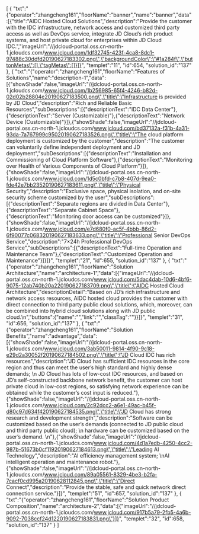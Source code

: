 [
	{
		"txt":"{\"operator\":\"zhangcheng161\",\"floorName\":\"banner\",\"name\":\"banner\",\"data\":[{\"title\":\"AIDC Hosted Cloud Solutions\",\"description\":\"Provide the customer with the IDC infrastructure, network access and customized third party access as well as DevOps service, integrate JD Cloud’s rich product systems, and host private cloud for enterprises within JD Cloud IDC.\",\"imageUrl\":\"//jdcloud-portal.oss.cn-north-1.jcloudcs.com/www.jcloud.com/1df32745-423f-4ca8-8dc1-97488c30ddfd20190627183302.png\",\"backgroundColor\":\"#1a284f\",\"buttonMetas\":[],\"tagMetas\":[]}]}",
		"templet":"11",
		"id":654,
		"solution_id":"137"
	},
	{
		"txt":"{\"operator\":\"zhangcheng161\",\"floorName\":\"Features of Solutions\",\"name\":\"description-1\",\"data\":[{\"showShade\":false,\"imageUrl\":\"//jdcloud-portal.oss.cn-north-1.jcloudcs.com/www.jcloud.com/1b256985-65f4-4246-b82d-02d02b28804e20190627183500.png\",\"title\":\"Infrastructure is provided by JD Cloud\",\"description\":\"Rich and Reliable Basic Resources\",\"subDescriptions\":[{\"descriptionText\":\"IDC Data Center\"},{\"descriptionText\":\"Server (Customizable)\"},{\"descriptionText\":\"Network Device (Customizable)\"}]},{\"showShade\":false,\"imageUrl\":\"//jdcloud-portal.oss.cn-north-1.jcloudcs.com/www.jcloud.com/bd37132a-f31b-4a31-93da-7a767999c95020190627183526.png\",\"title\":\"The cloud platform deployment is customized by the customer\",\"description\":\"The customer can voluntarily define independent deployment and JD deployment\",\"subDescriptions\":[{\"descriptionText\":\"Installation and Commissioning of Cloud Platform Software\"},{\"descriptionText\":\"Monitoring over Health of Various Components of Cloud Platform\"}]},{\"showShade\":false,\"imageUrl\":\"//jdcloud-portal.oss.cn-north-1.jcloudcs.com/www.jcloud.com/1d5c0bfd-c7b8-407d-9ea0-fde42e7bb23520190627183611.png\",\"title\":\"Physical Security\",\"description\":\"Exclusive space, physical isolation, and on-site security scheme customized by the user\",\"subDescriptions\":[{\"descriptionText\":\"Separate regions are divided in Data Center\"},{\"descriptionText\":\"Separate Cabinet Space\"},{\"descriptionText\":\"Monitoring door access can be customized\"}]},{\"showShade\":false,\"imageUrl\":\"//jdcloud-portal.oss.cn-north-1.jcloudcs.com/www.jcloud.com/e7d680f0-ac5f-4bbb-86d2-6f90077c068320190627183633.png\",\"title\":\"Professional Senior DevOps Service\",\"description\":\"7×24h Professional DevOps Service\",\"subDescriptions\":[{\"descriptionText\":\"Full-time Operation and Maintenance Team\"},{\"descriptionText\":\"Customized Operation and Maintenance\"}]}]}",
		"templet":"21",
		"id":655,
		"solution_id":"137"
	},
	{
		"txt":"{\"operator\":\"zhangcheng161\",\"floorName\":\"Solution Architecture\",\"name\":\"architecture-1\",\"data\":[{\"imageUrl\":\"//jdcloud-portal.oss.cn-north-1.jcloudcs.com/www.jcloud.com/5dac4dab-10d6-4bf6-9075-12ab740b20a220190627183709.png\",\"title\":\"AIDC Hosted Cloud Architecture\",\"descriptionDetail\":\"Based on JD’s rich infrastructure and network access resources, AIDC hosted cloud provides the customer with direct connection to third party public cloud solutions, which, moreover, can be combined into hybrid cloud solutions along with JD public cloud.\\n\",\"buttons\":{\"name\":\"\",\"link\":\"\",\"classTag\":\"\"}}]}",
		"templet":"31",
		"id":656,
		"solution_id":"137"
	},
	{
		"txt":"{\"operator\":\"zhangcheng161\",\"floorName\":\"Solution Benefits\",\"name\":\"advantage\",\"data\":[{\"showShade\":false,\"imageUrl\":\"//jdcloud-portal.oss.cn-north-1.jcloudcs.com/www.jcloud.com/3ab50011-9814-4f90-9c18-e29d2a30052f20190627184502.png\",\"title\":\"JD Cloud IDC has rich resources\",\"description\":\"JD Cloud has sufficient IDC resources in the core region and thus can meet the user’s high standard and highly dense demands; \\n JD Cloud has lots of low-cost IDC resources, and based on JD’s self-constructed backbone network benefit, the customer can host private cloud in low-cost regions, so satisfying network experience can be obtained while the customer’s cost input is reduced.\"},{\"showShade\":false,\"imageUrl\":\"//jdcloud-portal.oss.cn-north-1.jcloudcs.com/www.jcloud.com/2c92dcc2-a6e1-49ac-b45f-d80c97d634f420190627184535.png\",\"title\":\"JD Cloud has strong research and development strength\",\"description\":\"Software can be customized based on the user’s demands (connected to JD public cloud and third party public cloud); \\n hardware can be customized based on the user’s demand. \\n\"},{\"showShade\":false,\"imageUrl\":\"//jdcloud-portal.oss.cn-north-1.jcloudcs.com/www.jcloud.com/4d1a7edb-4250-4cc2-987b-51673b0cf11920190627184613.png\",\"title\":\"Leading AI Technology\",\"description\":\"AI efficiency management system; \\nAI intelligent operation and maintenance robot.\"},{\"showShade\":false,\"imageUrl\":\"//jdcloud-portal.oss.cn-north-1.jcloudcs.com/www.jcloud.com/89a05561-8329-4be3-b2fa-7cacf0cd995a20190628112845.png\",\"title\":\"Direct Connect\",\"description\":\"Provide the stable, safe and quick network direct connection service.\"}]}",
		"templet":"51",
		"id":657,
		"solution_id":"137"
	},
	{
		"txt":"{\"operator\":\"zhangcheng161\",\"floorName\":\"Solution Product Composition\",\"name\":\"architecture-2\",\"data\":[{\"imageUrl\":\"//jdcloud-portal.oss.cn-north-1.jcloudcs.com/www.jcloud.com/917b5a79-2fb5-4a6b-9092-7038ccf24d1220190627183831.png\"}]}",
		"templet":"32",
		"id":658,
		"solution_id":"137"
	}
]